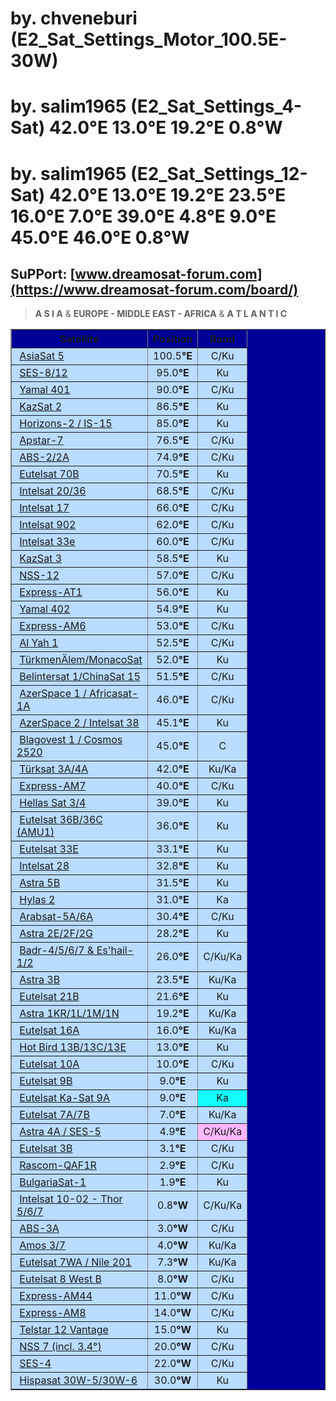 # by. chveneburi (E2_Sat_Settings_Motor_100.5E-30W)
# by. salim1965 (E2_Sat_Settings_4-Sat) 42.0°E 13.0°E 19.2°E 0.8°W
# by. salim1965 (E2_Sat_Settings_12-Sat) 42.0°E 13.0°E 19.2°E 23.5°E 16.0°E 7.0°E 39.0°E 4.8°E 9.0°E 45.0°E 46.0°E 0.8°W
## SuPPort: [www.dreamosat-forum.com](https://www.dreamosat-forum.com/board/)


> **A S I A** & **EUROPE - MIDDLE EAST - AFRICA** & **A T L A N T I C**
<table border="1" width="390" bgcolor="#000099" bordercolorlight="#000099" bordercolordark="#000099" cellspacing="0" cellpadding="3">
<tbody>
	<tr>
		<th width="190" align="center" valign="top">Satellite</th>
		<th align="center" valign="middle">Position</th>
		<th align="center" valign="middle">Band</th>
	</tr>
	<tr bgcolor="#b9dcff">
		<td align="left">&nbsp;<a href="https://www.flysat.com/asiasat5.php">AsiaSat 5</a></td>
		<td align="center">100.5<strong>°E</strong></td>
		<td align="center">C/Ku</td>
	</tr>
	<tr bgcolor="#b9dcff">
		<td align="left">&nbsp;<a href="https://www.flysat.com/ses8-12.php">SES-8/12</a></td>
		<td align="center">95.0<strong>°E</strong></td>
		<td align="center">Ku</td>
	</tr>
	<tr bgcolor="#b9dcff">
		<td align="left">&nbsp;<a href="https://www.flysat.com/yamal401.php">Yamal 401</a></td>
		<td align="center">90.0<strong>°E</strong></td>
		<td align="center">C/Ku</td>
	</tr>
	<tr bgcolor="#b9dcff">
		<td align="left">&nbsp;<a href="https://www.flysat.com/kazsat2.php">KazSat 2</a></td>
		<td align="center">86.5<strong>°E</strong></td>
		<td align="center">Ku</td>
	</tr>
	<tr bgcolor="#b9dcff">
		<td align="left">&nbsp;<a href="https://www.flysat.com/85e.php">Horizons-2 / IS-15</a></td>
		<td align="center">85.0<strong>°E</strong></td>
		<td align="center">Ku</td>
	</tr>
	<tr bgcolor="#b9dcff">
		<td align="left">&nbsp;<a href="https://www.flysat.com/apstar7.php">Apstar-7</a></td>
		<td align="center">76.5<strong>°E</strong></td>
		<td align="center">C/Ku</td>
	</tr>
	<tr bgcolor="#b9dcff">
		<td align="left">&nbsp;<a href="https://www.flysat.com/abs2-2a.php">ABS-2/2A</a></td>
		<td align="center">74.9<strong>°E</strong></td>
		<td align="center">C/Ku</td>
	</tr>
	<tr bgcolor="#b9dcff">
		<td align="left">&nbsp;<a href="https://www.flysat.com/e70b.php">Eutelsat 70B</a></td>
		<td align="center">70.5<strong>°E</strong></td>
		<td align="center">Ku</td>
	</tr>
	<tr bgcolor="#b9dcff">
		<td align="left">&nbsp;<a href="https://www.flysat.com/is20-36.php">Intelsat 20/36</a></td>
		<td align="center">68.5<strong>°E</strong></td>
		<td align="center">C/Ku</td>
	</tr>
	<tr bgcolor="#b9dcff">
		<td align="left">&nbsp;<a href="https://www.flysat.com/is17.php">Intelsat 17</a></td>
		<td align="center">66.0<strong>°E</strong></td>
		<td align="center">C/Ku</td>
	</tr>
	<tr bgcolor="#b9dcff">
		<td align="left">&nbsp;<a href="https://www.flysat.com/is902.php">Intelsat 902</a></td>
		<td align="center">62.0<strong>°E</strong></td>
		<td align="center">C/Ku</td>
	</tr>
	<tr bgcolor="#b9dcff">
		<td align="left">&nbsp;<a href="https://www.flysat.com/is33e.php">Intelsat 33e</a></td>
		<td align="center">60.0<strong>°E</strong></td>
		<td align="center">C/Ku</td>
	</tr>
	<tr bgcolor="#b9dcff">
		<td align="left">&nbsp;<a href="https://www.flysat.com/kazsat3.php">KazSat 3</a></td>
		<td align="center">58.5<strong>°E</strong></td>
		<td align="center">Ku</td>
	</tr>
	<tr bgcolor="#b9dcff">
		<td align="left">&nbsp;<a href="https://www.flysat.com/nss12.php">NSS-12</a></td>
		<td align="center">57.0<strong>°E</strong></td>
		<td align="center">C/Ku</td>
	</tr>
	<tr bgcolor="#b9dcff">
		<td align="left">&nbsp;<a href="https://www.flysat.com/expressat1.php">Express-AT1</a></td>
		<td align="center">56.0<strong>°E</strong></td>
		<td align="center">Ku</td>
	</tr>
	<tr bgcolor="#b9dcff">
		<td align="left">&nbsp;<a href="https://www.flysat.com/yamal402.php">Yamal 402</a></td>
		<td align="center">54.9<strong>°E</strong></td>
		<td align="center">Ku</td>
	</tr>
	<tr bgcolor="#b9dcff">
		<td align="left">&nbsp;<a href="https://www.flysat.com/expressam6.php">Express-AM6</a></td>
		<td align="center">53.0<strong>°E</strong></td>
		<td align="center">C/Ku</td>
	</tr>
	<tr bgcolor="#b9dcff">
		<td align="left">&nbsp;<a href="https://www.flysat.com/alyah1.php">Al Yah 1</a></td>
		<td align="center">52.5<strong>°E</strong></td>
		<td align="center">C/Ku</td>
	</tr>
	<tr bgcolor="#b9dcff">
		<td align="left">&nbsp;<a href="https://www.flysat.com/TurkmenalemMonacosat.php">TürkmenÄlem/MonacoSat</a></td>
		<td align="center">52.0<strong>°E</strong></td>
		<td align="center">Ku</td>
	</tr>
	<tr bgcolor="#b9dcff">
		<td align="left">&nbsp;<a href="https://www.flysat.com/belintersat1.php">Belintersat 1/ChinaSat 15</a></td>
		<td align="center">51.5<strong>°E</strong></td>
		<td align="center">C/Ku</td>
	</tr>
	<tr bgcolor="#b9dcff">
		<td align="left">&nbsp;<a href="https://www.flysat.com/azerspace1.php">AzerSpace 1 / Africasat-1A</a></td>
		<td align="center">46.0<strong>°E</strong></td>
		<td align="center">C/Ku</td>
	</tr>
	<tr bgcolor="#b9dcff">
		<td align="left">&nbsp;<a href="https://www.flysat.com/is38.php">AzerSpace 2 / Intelsat 38</a></td>
		<td align="center">45.1<strong>°E</strong></td>
		<td align="center">Ku</td>
	</tr>
	<tr bgcolor="#b9dcff">
		<td align="left">&nbsp;<a href="https://www.flysat.com/blagovest1-cosmos2520.php">Blagovest 1 / Cosmos 2520</a></td>
		<td align="center">45.0<strong>°E</strong></td>
		<td align="center">C</td>
	</tr>
	<tr bgcolor="#b9dcff">
		<td align="left">&nbsp;<a href="https://www.flysat.com/turksat42.php">Türksat 3A/4A</a></td>
		<td align="center">42.0<strong>°E</strong></td>
		<td align="center">Ku/Ka</td>
	</tr>
	<tr bgcolor="#b9dcff">
		<td align="left">&nbsp;<a href="https://www.flysat.com/expressam7.php">Express-AM7</a></td>
		<td align="center">40.0<strong>°E</strong></td>
		<td align="center">C/Ku</td>
	</tr>
	<tr bgcolor="#b9dcff">
		<td align="left">&nbsp;<a href="https://www.flysat.com/hellassat.php">Hellas Sat 3/4</a></td>
		<td align="center">39.0<strong>°E</strong></td>
		<td align="center">Ku</td>
	</tr>
	<tr bgcolor="#b9dcff">
		<td align="left">&nbsp;<a href="https://www.flysat.com/e36.php">Eutelsat 36B/36C (AMU1)</a></td>
		<td align="center">36.0<strong>°E</strong></td>
		<td align="center">Ku</td>
	</tr>
	<tr bgcolor="#b9dcff">
		<td align="left">&nbsp;<a href="https://www.flysat.com/e33e.php">Eutelsat 33E</a></td>
		<td align="center">33.1<strong>°E</strong></td>
		<td align="center">Ku</td>
	</tr>
	<tr bgcolor="#b9dcff">
		<td align="left">&nbsp;<a href="https://www.flysat.com/is28.php">Intelsat 28</a></td>
		<td align="center">32.8<strong>°E</strong></td>
		<td align="center">Ku</td>
	</tr>
	<tr bgcolor="#b9dcff">
		<td align="left">&nbsp;<a href="https://www.flysat.com/astra5b.php">Astra 5B</a></td>
		<td align="center">31.5<strong>°E</strong></td>
		<td align="center">Ku</td>
	</tr>
	<tr bgcolor="#b9dcff">
		<td align="left">&nbsp;<a href="https://www.flysat.com/hylas2.php">Hylas 2</a></td>
		<td align="center">31.0<strong>°E</strong></td>
		<td align="center">Ka</td>
	</tr>
	<tr bgcolor="#b9dcff">
		<td align="left">&nbsp;<a href="https://www.flysat.com/arabsat5a6a.php">Arabsat-5A/6A</a></td>
		<td align="center">30.4<strong>°E</strong></td>
		<td align="center">C/Ku</td>
	</tr>
	<tr bgcolor="#b9dcff">
		<td align="left">&nbsp;<a href="https://www.flysat.com/astra28.php">Astra 2E/2F/2G</a></td>
		<td align="center">28.2<strong>°E</strong></td>
		<td align="center">Ku</td>
	</tr>
	<tr bgcolor="#b9dcff">
		<td align="left">&nbsp;<a href="https://www.flysat.com/26e.php">Badr-4/5/6/7 &amp; Es'hail-1/2</a></td>
		<td align="center">26.0<strong>°E</strong></td>
		<td align="center">C/Ku/Ka</td>
	</tr>
	<tr bgcolor="#b9dcff">
		<td align="left">&nbsp;<a href="https://www.flysat.com/astra3b.php">Astra 3B</a></td>
		<td align="center">23.5<strong>°E</strong></td>
		<td align="center">Ku/Ka</td>
	</tr>
	<tr bgcolor="#b9dcff">
		<td align="left">&nbsp;<a href="https://www.flysat.com/e21b.php">Eutelsat 21B</a></td>
		<td align="center">21.6<strong>°E</strong></td>
		<td align="center">Ku</td>
	</tr>
	<tr bgcolor="#b9dcff">
		<td align="left">&nbsp;<a href="https://www.flysat.com/astra19.php">Astra 1KR/1L/1M/1N</a></td>
		<td align="center">19.2<strong>°E</strong></td>
		<td align="center">Ku/Ka</td>
	</tr>
	<tr bgcolor="#b9dcff">
		<td align="left">&nbsp;<a href="https://www.flysat.com/e16a.php">Eutelsat 16A</a></td>
		<td align="center">16.0<strong>°E</strong></td>
		<td align="center">Ku/Ka</td>
	</tr>
	<tr bgcolor="#b9dcff">
		<td align="left">&nbsp;<a href="https://www.flysat.com/hotbird.php">Hot Bird 13B/13C/13E</a></td>
		<td align="center">13.0<strong>°E</strong></td>
		<td align="center">Ku</td>
	</tr>
	<tr bgcolor="#b9dcff">
		<td align="left">&nbsp;<a href="https://www.flysat.com/e10a.php">Eutelsat 10A</a></td>
		<td align="center">10.0<strong>°E</strong></td>
		<td align="center">C/Ku</td>
	</tr>
	<tr bgcolor="#b9dcff">
		<td align="left">&nbsp;<a href="https://www.flysat.com/e9b.php">Eutelsat 9B</a></td>
		<td align="center">9.0<strong>°E</strong></td>
		<td align="center">Ku</td>
	</tr>
	<tr bgcolor="#b9dcff">
		<td align="left">&nbsp;<a href="https://www.flysat.com/ekasat9a.php">Eutelsat Ka-Sat 9A</a></td>
		<td align="center">9.0<strong>°E</strong></td>
		<td align="center" bgcolor="#11ffff">Ka</td>
	</tr>
	<tr bgcolor="#b9dcff">
		<td align="left">&nbsp;<a href="https://www.flysat.com/e7.php">Eutelsat 7A/7B</a></td>
		<td align="center">7.0<strong>°E</strong></td>
		<td align="center">Ku/Ka</td>
	</tr>
	<tr bgcolor="#b9dcff">
		<td align="left">&nbsp;<a href="https://www.flysat.com/astra4a-ses5.php">Astra 4A / SES-5</a></td>
		<td align="center">4.9<strong>°E</strong></td>
		<td align="center" bgcolor="#FFB7FF">C/Ku/Ka</td>
	</tr>
	<tr bgcolor="#b9dcff">
		<td align="left">&nbsp;<a href="https://www.flysat.com/e3b.php">Eutelsat 3B</a></td>
		<td align="center">3.1<strong>°E</strong></td>
		<td align="center">C/Ku</td>
	</tr>
	<tr bgcolor="#b9dcff">
		<td align="left">&nbsp;<a href="https://www.flysat.com/rascom1r.php">Rascom-QAF1R</a></td>
		<td align="center">2.9<strong>°E</strong></td>
		<td align="center">C/Ku</td>
	</tr>
	<tr bgcolor="#b9dcff">
		<td align="left">&nbsp;<a href="https://www.flysat.com/bulgariasat1.php">BulgariaSat-1</a></td>
		<td align="center">1.9<strong>°E</strong></td>
		<td align="center">Ku</td>
	</tr>
	<tr bgcolor="#b9dcff">
		<td align="left">&nbsp;<a href="https://www.flysat.com/1west.php">Intelsat 10-02 - Thor 5/6/7</a></td>
		<td align="center">0.8<strong>°W</strong></td>
		<td align="center">C/Ku/Ka</td>
	</tr>
	<tr bgcolor="#b9dcff">
		<td align="left">&nbsp;<a href="https://www.flysat.com/abs3a.php">ABS-3A</a></td>
		<td align="center">3.0<strong>°W</strong></td>
		<td align="center">C/Ku</td>
	</tr>
	<tr bgcolor="#b9dcff">
		<td align="left">&nbsp;<a href="https://www.flysat.com/amos.php">Amos 3/7</a></td>
		<td align="center">4.0<strong>°W</strong></td>
		<td align="center">Ku/Ka</td>
	</tr>
	<tr bgcolor="#b9dcff">
		<td align="left">&nbsp;<a href="https://www.flysat.com/nilesat.php">Eutelsat 7WA / Nile 201</a></td>
		<td align="center">7.3<strong>°W</strong></td>
		<td align="center">Ku/Ka</td>
	</tr>
	<tr bgcolor="#b9dcff">
		<td align="left">&nbsp;<a href="https://www.flysat.com/e8wb.php">Eutelsat 8 West B</a></td>
		<td align="center">8.0<strong>°W</strong></td>
		<td align="center">C/Ku</td>
	</tr>
	<tr bgcolor="#b9dcff">
		<td align="left">&nbsp;<a href="https://www.flysat.com/expressam44.php">Express-AM44</a></td>
		<td align="center">11.0<strong>°W</strong></td>
		<td align="center">C/Ku</td>
	</tr>
	<tr bgcolor="#b9dcff">
		<td align="left">&nbsp;<a href="https://www.flysat.com/expressam8.php">Express-AM8</a></td>
		<td align="center">14.0<strong>°W</strong></td>
		<td align="center">C/Ku</td>
	</tr>
	<tr bgcolor="#b9dcff">
		<td align="left">&nbsp;<a href="https://www.flysat.com/telstar12v.php">Telstar 12 Vantage</a></td>
		<td align="center">15.0<strong>°W</strong></td>
		<td align="center">Ku</td>
	</tr>
	<tr bgcolor="#b9dcff">
		<td align="left">&nbsp;<a href="https://www.flysat.com/nss7.php">NSS 7 (incl. 3.4°)</a></td>
		<td align="center">20.0<strong>°W</strong></td>
		<td align="center">C/Ku</td>
	</tr>
	<tr bgcolor="#b9dcff">
		<td align="left">&nbsp;<a href="https://www.flysat.com/ses4.php">SES-4</a></td>
		<td align="center">22.0<strong>°W</strong></td>
		<td align="center">C/Ku</td>
	</tr>
	<tr bgcolor="#b9dcff">
		<td align="left">&nbsp;<a href="https://www.flysat.com/hispasat.php">Hispasat 30W-5/30W-6</a></td>
		<td align="center">30.0<strong>°W</strong></td>
		<td align="center">Ku</td>
	</tr>
</tbody></table>
